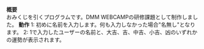 **概要**<br>
おみくじを引くプログラムです。DMM WEBCAMPの研修課題として制作しました。
**動作**
1: 初めに名前を入力します。何も入力しなかった場合"名無し"となります。
2: 1で入力したユーザーの名前と、大吉、吉、中吉、小吉、凶のいずれかの運勢が表示されます。

